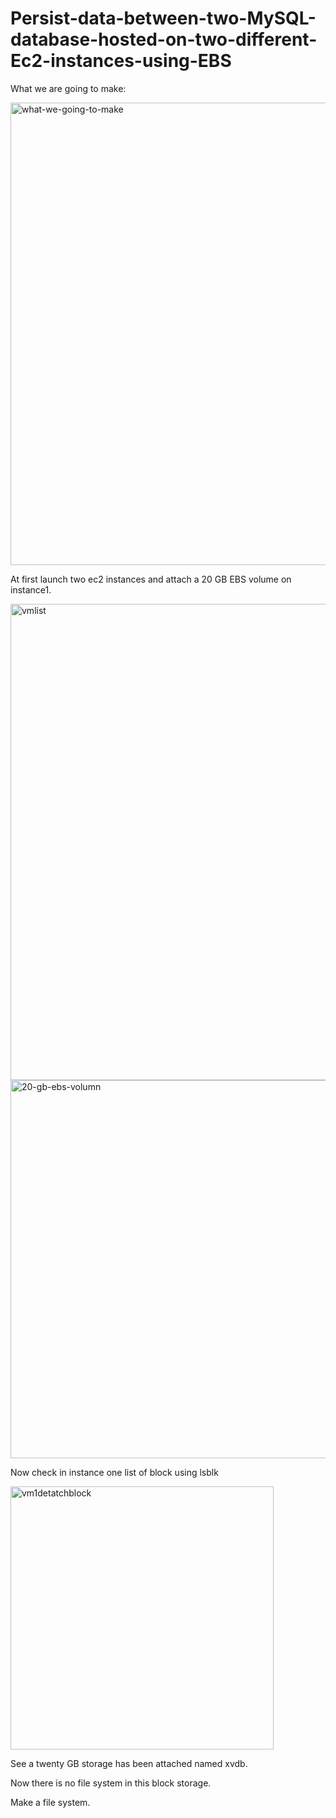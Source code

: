 # Persist-data-between-two-MySQL-database-hosted-on-two-different-Ec2-instances-using-EBS
What we are going to make:

<img width="740" alt="what-we-going-to-make" src="https://github.com/nobelrakib/Persist-data-between-two-MySQL-database-hosted-on-two-different-Ec2-instances-using-EBS/assets/53372696/eb103345-84ba-4d9d-bbca-e654249512df">

At first launch two ec2 instances and attach a 20 GB EBS volume on instance1.

<img width="762" alt="vmlist" src="https://github.com/nobelrakib/Persist-data-between-two-MySQL-database-hosted-on-two-different-Ec2-instances-using-EBS/assets/53372696/055976a4-2755-4aaa-b73d-c5ef3e8117dc">

<img width="605" alt="20-gb-ebs-volumn" src="https://github.com/nobelrakib/Persist-data-between-two-MySQL-database-hosted-on-two-different-Ec2-instances-using-EBS/assets/53372696/4111037b-5a87-4842-ad90-72b689c83baf">

Now check in instance one list of block using lsblk

<img width="421" alt="vm1detatchblock" src="https://github.com/nobelrakib/Persist-data-between-two-MySQL-database-hosted-on-two-different-Ec2-instances-using-EBS/assets/53372696/90437ce2-15c0-4f99-badd-1231ac8ad546">

See a twenty GB storage has been attached named xvdb.

Now there is no file system in this block storage.

Make a file system.







